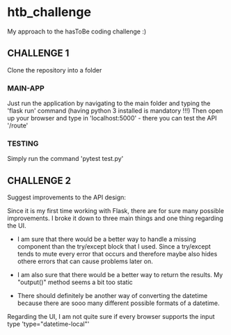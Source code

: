 # htb_challenge
My approach to the hasToBe coding challenge :)


## CHALLENGE 1

Clone the repository into a folder

### MAIN-APP
Just run the application by navigating to the main folder and typing the 'flask run' command
(having python 3 installed is mandatory !!!)
Then open up your browser and type in 'localhost:5000' - there you can test the API '/route'

### TESTING
Simply run the command 'pytest test.py'


## CHALLENGE 2
Suggest improvements to the API design:

Since it is my first time working with Flask, there are for sure many possible improvements.
I broke it down to three main things and one thing regarding the UI.

- I am sure that there would be a better way to handle a missing component than the try/except block that I used.
Since a try/except tends to mute every error that occurs and therefore maybe also hides othere errors that can cause problems later on.

- I am also sure that there would be a better way to return the results. My "output()" method seems a bit too static

- There should definitely be another way of converting the datetime because there are sooo many different possible formats of a datetime.

Regarding the UI, I am not quite sure if every browser supports the input type 'type="datetime-local"'
